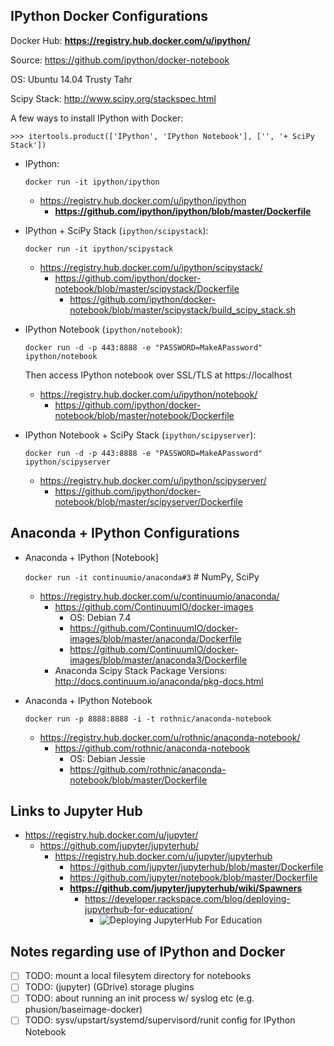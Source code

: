## IPython Docker Configurations

 Docker Hub: **https://registry.hub.docker.com/u/ipython/**

 Source: https://github.com/ipython/docker-notebook

 OS: Ubuntu 14.04 Trusty Tahr

 Scipy Stack: http://www.scipy.org/stackspec.html

A few ways to install IPython with Docker:

    >>> itertools.product(['IPython', 'IPython Notebook'], ['', '+ SciPy Stack'])


* IPython:

  ``docker run -it ipython/ipython``

  * https://registry.hub.docker.com/u/ipython/ipython
    * **https://github.com/ipython/ipython/blob/master/Dockerfile**

* IPython + SciPy Stack (``ipython/scipystack``):

  ``docker run -it ipython/scipystack``

  * https://registry.hub.docker.com/u/ipython/scipystack/
    * https://github.com/ipython/docker-notebook/blob/master/scipystack/Dockerfile
      * https://github.com/ipython/docker-notebook/blob/master/scipystack/build_scipy_stack.sh

* IPython Notebook (``ipython/notebook``):

  ``docker run -d -p 443:8888 -e "PASSWORD=MakeAPassword" ipython/notebook``

  Then access IPython notebook over SSL/TLS at https://localhost
  
  * https://registry.hub.docker.com/u/ipython/notebook/
    * https://github.com/ipython/docker-notebook/blob/master/notebook/Dockerfile
  
* IPython Notebook + SciPy Stack (``ipython/scipyserver``):

  ``docker run -d -p 443:8888 -e "PASSWORD=MakeAPassword" ipython/scipyserver``

  * https://registry.hub.docker.com/u/ipython/scipyserver/
      * https://github.com/ipython/docker-notebook/blob/master/scipyserver/Dockerfile

## Anaconda + IPython Configurations

* Anaconda + IPython [Notebook]

    ``docker run -it continuumio/anaconda#3``  # NumPy, SciPy

  * https://registry.hub.docker.com/u/continuumio/anaconda/
    * https://github.com/ContinuumIO/docker-images
      * OS: Debian 7.4
      * https://github.com/ContinuumIO/docker-images/blob/master/anaconda/Dockerfile
      * https://github.com/ContinuumIO/docker-images/blob/master/anaconda3/Dockerfile
    * Anaconda Scipy Stack Package Versions: http://docs.continuum.io/anaconda/pkg-docs.html

* Anaconda + IPython Notebook

  ``docker run -p 8888:8888 -i -t rothnic/anaconda-notebook``

  * https://registry.hub.docker.com/u/rothnic/anaconda-notebook/
    * https://github.com/rothnic/anaconda-notebook
      * OS: Debian Jessie
      * https://github.com/rothnic/anaconda-notebook/blob/master/Dockerfile

## Links to Jupyter Hub
* https://registry.hub.docker.com/u/jupyter/
  * https://github.com/jupyter/jupyterhub/
    * https://registry.hub.docker.com/u/jupyter/jupyterhub
      * https://github.com/jupyter/jupyterhub/blob/master/Dockerfile
      * https://github.com/jupyter/notebook/blob/master/Dockerfile
      * **https://github.com/jupyter/jupyterhub/wiki/Spawners**
        * https://developer.rackspace.com/blog/deploying-jupyterhub-for-education/
          * ![Deploying JupyterHub For Education](https://c2a32ff18d23c8f567f0-e44b0df73868b5d567b1e58e01681d15.ssl.cf5.rackcdn.com/2015-03-24-deploying-jupyterhub-for-education/setup-2e74d935ee0c874e66a9b53359493ceb.png)

## Notes regarding use of IPython and Docker
* [ ] TODO: mount a local filesytem directory for notebooks
* [ ] TODO: (jupyter) (GDrive) storage plugins
* [ ] TODO: about running an init process w/ syslog etc (e.g. phusion/baseimage-docker)
* [ ] TODO: sysv/upstart/systemd/supervisord/runit config for IPython Notebook
